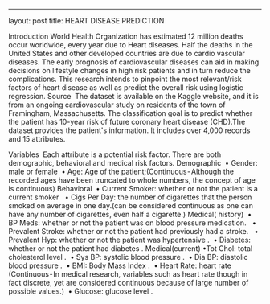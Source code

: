 ---
layout: post
title: HEART DISEASE PREDICTION



Introduction
World Health Organization has estimated 12 million deaths occur worldwide, every year due to Heart diseases. Half the deaths in the United States and other developed countries are due to cardio vascular diseases. The early prognosis of cardiovascular diseases can aid in making decisions on lifestyle changes in high risk patients and in turn reduce the complications. This research intends to pinpoint the most relevant/risk factors of heart disease as well as predict the overall risk using logistic regression.
Source
 The dataset is available on the Kaggle website, and it is from an ongoing cardiovascular study on residents of the town of Framingham, Massachusetts. The classification goal is to predict whether the patient has 10-year risk of future coronary heart disease (CHD).The dataset provides the patient's information. It includes over 4,000 records and 15 attributes.

 Variables
 Each attribute is a potential risk factor. There are both demographic, behavioral and medical risk factors.
Demographic
 • Gender: male or female
 • Age: Age of the patient;(Continuous - Although the recorded ages have been truncated to whole numbers, the concept of age is continuous)
Behavioral
 • Current Smoker: whether or not the patient is a current smoker 
 • Cigs Per Day: the number of cigarettes that the person smoked on average in one day.(can be considered continuous as one can have any number of cigarettes, even half a cigarette.)
Medical( history)
 • BP Meds: whether or not the patient was on blood pressure medication. 
 • Prevalent Stroke: whether or not the patient had previously had a stroke. 
 • Prevalent Hyp: whether or not the patient was hypertensive .
 • Diabetes: whether or not the patient had diabetes .
Medical(current)
•Tot Chol: total cholesterol level .
 • Sys BP: systolic blood pressure .
 • Dia BP: diastolic blood pressure .
 • BMI: Body Mass Index .
 • Heart Rate: heart rate (Continuous - In medical research, variables such as heart rate though in fact discrete, yet are considered continuous because of large number of possible values.)
 • Glucose: glucose level .

